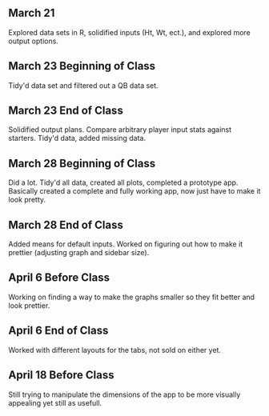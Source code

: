 ## March 21

Explored data sets in R, solidified inputs (Ht, Wt, ect.), and explored more output options.

## March 23 Beginning of Class

Tidy'd data set and filtered out a QB data set.

## March 23 End of Class

Solidified output plans. Compare arbitrary player input stats against starters. Tidy'd data, added missing data.

## March 28 Beginning of Class

Did a lot. Tidy'd all data, created all plots, completed a prototype app. Basically created a complete and fully working app, now just have to make it look pretty.

## March 28 End of Class

Added means for default inputs. Worked on figuring out how to make it prettier (adjusting graph and sidebar size).

## April 6 Before Class

Working on finding a way to make the graphs smaller so they fit better and look prettier.

## April 6 End of Class

Worked with different layouts for the tabs, not sold on either yet.

## April 18 Before Class

Still trying to manipulate the dimensions of the app to be more visually appealing yet still as usefull.
